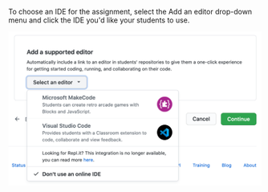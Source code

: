 To choose an IDE for the assignment, select the Add an editor drop-down menu and click the IDE you'd like your students to use.

<div class="procedural-image-wrapper">
  <img alt="'Select an online IDE（オンラインIDEの選択）'ドロップダウンメニューを使って課題のためのオンラインIDEをクリック" class="procedural-image-wrapper" src="/assets/images/help/classroom/assignments-click-online-ide.png">
</div>
